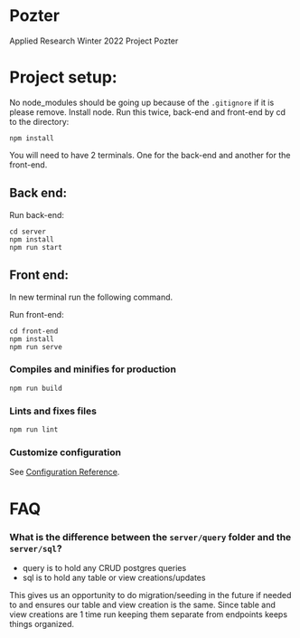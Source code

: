 # Pozter

Applied Research Winter 2022 Project Pozter

# Project setup:

No node_modules should be going up because of the `.gitignore` if it is please remove.
Install node. Run this twice, back-end and front-end by cd to the directory:

```
npm install
```

You will need to have 2 terminals. One for the back-end and another for the front-end.

## Back end:

Run back-end:

```
cd server
npm install
npm run start
```

## Front end:

In new terminal run the following command.

Run front-end:

```
cd front-end
npm install
npm run serve
```

### Compiles and minifies for production

```
npm run build
```

### Lints and fixes files

```
npm run lint
```

### Customize configuration

See [Configuration Reference](https://cli.vuejs.org/config/).

# FAQ

### What is the difference between the `server/query` folder and the `server/sql`?

- query is to hold any CRUD postgres queries
- sql is to hold any table or view creations/updates

This gives us an opportunity to do migration/seeding in the future if needed to and ensures our table and view creation is the same.
Since table and view creations are 1 time run keeping them separate from endpoints keeps things organized.
